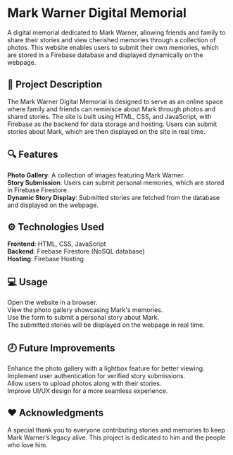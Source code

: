 # Mark Warner Digital Memorial

A digital memorial dedicated to Mark Warner, allowing friends and family to share their stories and view cherished memories through a collection of photos. This website enables users to submit their own memories, which are stored in a Firebase database and displayed dynamically on the webpage.


## 📄 Project Description
The Mark Warner Digital Memorial is designed to serve as an online space where family and friends can reminisce about Mark through photos and shared stories. The site is built using HTML, CSS, and JavaScript, with Firebase as the backend for data storage and hosting. Users can submit stories about Mark, which are then displayed on the site in real time.

## 🔍 Features
**Photo Gallery**: A collection of images featuring Mark Warner.  
**Story Submission**: Users can submit personal memories, which are stored in Firebase Firestore.  
**Dynamic Story Display**: Submitted stories are fetched from the database and displayed on the webpage.   

## ⚙️ Technologies Used 
**Frontend**: HTML, CSS, JavaScript  
**Backend**: Firebase Firestore (NoSQL database)  
**Hosting**: Firebase Hosting  

## 💻 Usage
Open the website in a browser.  
View the photo gallery showcasing Mark's memories.  
Use the form to submit a personal story about Mark.  
The submitted stories will be displayed on the webpage in real time.  

## 🕗 Future Improvements
Enhance the photo gallery with a lightbox feature for better viewing.  
Implement user authentication for verified story submissions.  
Allow users to upload photos along with their stories.  
Improve UI/UX design for a more seamless experience.  

## ❤️ Acknowledgments
A special thank you to everyone contributing stories and memories to keep Mark Warner’s legacy alive. This project is dedicated to him and the people who love him.

